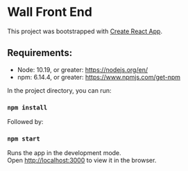 # Wall Front End
This project was bootstrapped with [Create React App](https://github.com/facebook/create-react-app).

## Requirements:
* Node: 10.19, or greater: https://nodejs.org/en/
* npm: 6.14.4, or greater: https://www.npmjs.com/get-npm<br />

In the project directory, you can run:

### `npm install`

Followed by:

### `npm start`

Runs the app in the development mode.<br />
Open [http://localhost:3000](http://localhost:3000) to view it in the browser.



